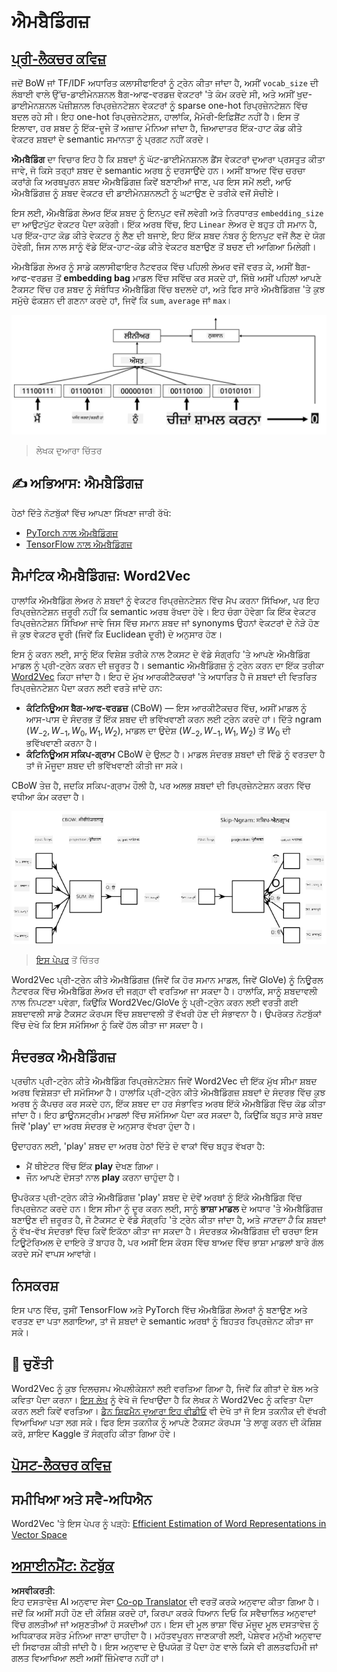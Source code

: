 <!--
CO_OP_TRANSLATOR_METADATA:
{
  "original_hash": "e40b47ac3fd48f71304ede1474e66293",
  "translation_date": "2025-08-26T08:16:36+00:00",
  "source_file": "lessons/5-NLP/14-Embeddings/README.md",
  "language_code": "pa"
}
-->
# ਐਮਬੈਡਿੰਗਜ਼

## [ਪ੍ਰੀ-ਲੈਕਚਰ ਕਵਿਜ਼](https://ff-quizzes.netlify.app/en/ai/quiz/27)

ਜਦੋਂ BoW ਜਾਂ TF/IDF ਅਧਾਰਿਤ ਕਲਾਸੀਫਾਇਰਾਂ ਨੂੰ ਟ੍ਰੇਨ ਕੀਤਾ ਜਾਂਦਾ ਹੈ, ਅਸੀਂ `vocab_size` ਦੀ ਲੰਬਾਈ ਵਾਲੇ ਉੱਚ-ਡਾਈਮੇਨਸ਼ਨਲ ਬੈਗ-ਆਫ-ਵਰਡਜ਼ ਵੇਕਟਰਾਂ 'ਤੇ ਕੰਮ ਕਰਦੇ ਸੀ, ਅਤੇ ਅਸੀਂ ਖੁਦ-ਡਾਈਮੇਨਸ਼ਨਲ ਪੋਜ਼ੀਸ਼ਨਲ ਰਿਪ੍ਰਜ਼ੇਨਟੇਸ਼ਨ ਵੇਕਟਰਾਂ ਨੂੰ sparse one-hot ਰਿਪ੍ਰਜ਼ੇਨਟੇਸ਼ਨ ਵਿੱਚ ਬਦਲ ਰਹੇ ਸੀ। ਇਹ one-hot ਰਿਪ੍ਰਜ਼ੇਨਟੇਸ਼ਨ, ਹਾਲਾਂਕਿ, ਮੈਮੋਰੀ-ਇਫ਼ਿਸ਼ੈਂਟ ਨਹੀਂ ਹੈ। ਇਸ ਤੋਂ ਇਲਾਵਾ, ਹਰ ਸ਼ਬਦ ਨੂੰ ਇੱਕ-ਦੂਜੇ ਤੋਂ ਅਜ਼ਾਦ ਮੰਨਿਆ ਜਾਂਦਾ ਹੈ, ਜ਼ਿਆਦਾਤਰ ਇੱਕ-ਹਾਟ ਕੋਡ ਕੀਤੇ ਵੇਕਟਰ ਸ਼ਬਦਾਂ ਦੇ semantic ਸਮਾਨਤਾ ਨੂੰ ਪ੍ਰਗਟ ਨਹੀਂ ਕਰਦੇ।

**ਐਮਬੈਡਿੰਗ** ਦਾ ਵਿਚਾਰ ਇਹ ਹੈ ਕਿ ਸ਼ਬਦਾਂ ਨੂੰ ਘੱਟ-ਡਾਈਮੇਨਸ਼ਨਲ ਡੈਂਸ ਵੇਕਟਰਾਂ ਦੁਆਰਾ ਪ੍ਰਸਤੁਤ ਕੀਤਾ ਜਾਵੇ, ਜੋ ਕਿਸੇ ਤਰ੍ਹਾਂ ਸ਼ਬਦ ਦੇ semantic ਅਰਥ ਨੂੰ ਦਰਸਾਉਂਦੇ ਹਨ। ਅਸੀਂ ਬਾਅਦ ਵਿੱਚ ਚਰਚਾ ਕਰਾਂਗੇ ਕਿ ਅਰਥਪੂਰਨ ਸ਼ਬਦ ਐਮਬੈਡਿੰਗਜ਼ ਕਿਵੇਂ ਬਣਾਈਆਂ ਜਾਣ, ਪਰ ਇਸ ਸਮੇਂ ਲਈ, ਆਓ ਐਮਬੈਡਿੰਗਜ਼ ਨੂੰ ਸ਼ਬਦ ਵੇਕਟਰ ਦੀ ਡਾਈਮੇਨਸ਼ਨਲਟੀ ਨੂੰ ਘਟਾਉਣ ਦੇ ਤਰੀਕੇ ਵਜੋਂ ਸੋਚੀਏ।

ਇਸ ਲਈ, ਐਮਬੈਡਿੰਗ ਲੇਅਰ ਇੱਕ ਸ਼ਬਦ ਨੂੰ ਇਨਪੁਟ ਵਜੋਂ ਲਵੇਗੀ ਅਤੇ ਨਿਰਧਾਰਤ `embedding_size` ਦਾ ਆਉਟਪੁੱਟ ਵੇਕਟਰ ਪੈਦਾ ਕਰੇਗੀ। ਇੱਕ ਅਰਥ ਵਿੱਚ, ਇਹ `Linear` ਲੇਅਰ ਦੇ ਬਹੁਤ ਹੀ ਸਮਾਨ ਹੈ, ਪਰ ਇੱਕ-ਹਾਟ ਕੋਡ ਕੀਤੇ ਵੇਕਟਰ ਨੂੰ ਲੈਣ ਦੀ ਬਜਾਏ, ਇਹ ਇੱਕ ਸ਼ਬਦ ਨੰਬਰ ਨੂੰ ਇਨਪੁਟ ਵਜੋਂ ਲੈਣ ਦੇ ਯੋਗ ਹੋਵੇਗੀ, ਜਿਸ ਨਾਲ ਸਾਨੂੰ ਵੱਡੇ ਇੱਕ-ਹਾਟ-ਕੋਡ ਕੀਤੇ ਵੇਕਟਰ ਬਣਾਉਣ ਤੋਂ ਬਚਣ ਦੀ ਆਗਿਆ ਮਿਲੇਗੀ।

ਐਮਬੈਡਿੰਗ ਲੇਅਰ ਨੂੰ ਸਾਡੇ ਕਲਾਸੀਫਾਇਰ ਨੈਟਵਰਕ ਵਿੱਚ ਪਹਿਲੀ ਲੇਅਰ ਵਜੋਂ ਵਰਤ ਕੇ, ਅਸੀਂ ਬੈਗ-ਆਫ-ਵਰਡਜ਼ ਤੋਂ **embedding bag** ਮਾਡਲ ਵਿੱਚ ਸਵਿੱਚ ਕਰ ਸਕਦੇ ਹਾਂ, ਜਿੱਥੇ ਅਸੀਂ ਪਹਿਲਾਂ ਆਪਣੇ ਟੈਕਸਟ ਵਿੱਚ ਹਰ ਸ਼ਬਦ ਨੂੰ ਸੰਬੰਧਿਤ ਐਮਬੈਡਿੰਗ ਵਿੱਚ ਬਦਲਦੇ ਹਾਂ, ਅਤੇ ਫਿਰ ਸਾਰੇ ਐਮਬੈਡਿੰਗਜ਼ 'ਤੇ ਕੁਝ ਸਮੁੱਚੇ ਫੰਕਸ਼ਨ ਦੀ ਗਣਨਾ ਕਰਦੇ ਹਾਂ, ਜਿਵੇਂ ਕਿ `sum`, `average` ਜਾਂ `max`।  

![ਪੰਜ ਸੀਕਵੈਂਸ ਸ਼ਬਦਾਂ ਲਈ ਐਮਬੈਡਿੰਗ ਕਲਾਸੀਫਾਇਰ ਦਿਖਾਉਣ ਵਾਲੀ ਚਿੱਤਰ।](../../../../../translated_images/embedding-classifier-example.b77f021a7ee67eeec8e68bfe11636c5b97d6eaa067515a129bfb1d0034b1ac5b.pa.png)

> ਲੇਖਕ ਦੁਆਰਾ ਚਿੱਤਰ

## ✍️ ਅਭਿਆਸ: ਐਮਬੈਡਿੰਗਜ਼

ਹੇਠਾਂ ਦਿੱਤੇ ਨੋਟਬੁੱਕਾਂ ਵਿੱਚ ਆਪਣਾ ਸਿੱਖਣਾ ਜਾਰੀ ਰੱਖੋ:
* [PyTorch ਨਾਲ ਐਮਬੈਡਿੰਗਜ਼](../../../../../lessons/5-NLP/14-Embeddings/EmbeddingsPyTorch.ipynb)
* [TensorFlow ਨਾਲ ਐਮਬੈਡਿੰਗਜ਼](../../../../../lessons/5-NLP/14-Embeddings/EmbeddingsTF.ipynb)

## ਸੈਮਾਂਟਿਕ ਐਮਬੈਡਿੰਗਜ਼: Word2Vec

ਹਾਲਾਂਕਿ ਐਮਬੈਡਿੰਗ ਲੇਅਰ ਨੇ ਸ਼ਬਦਾਂ ਨੂੰ ਵੇਕਟਰ ਰਿਪ੍ਰਜ਼ੇਨਟੇਸ਼ਨ ਵਿੱਚ ਮੈਪ ਕਰਨਾ ਸਿੱਖਿਆ, ਪਰ ਇਹ ਰਿਪ੍ਰਜ਼ੇਨਟੇਸ਼ਨ ਜ਼ਰੂਰੀ ਨਹੀਂ ਕਿ semantic ਅਰਥ ਰੱਖਦਾ ਹੋਵੇ। ਇਹ ਚੰਗਾ ਹੋਵੇਗਾ ਕਿ ਇੱਕ ਵੇਕਟਰ ਰਿਪ੍ਰਜ਼ੇਨਟੇਸ਼ਨ ਸਿੱਖਿਆ ਜਾਵੇ ਜਿਸ ਵਿੱਚ ਸਮਾਨ ਸ਼ਬਦ ਜਾਂ synonyms ਉਹਨਾਂ ਵੇਕਟਰਾਂ ਦੇ ਨੇੜੇ ਹੋਣ ਜੋ ਕੁਝ ਵੇਕਟਰ ਦੂਰੀ (ਜਿਵੇਂ ਕਿ Euclidean ਦੂਰੀ) ਦੇ ਅਨੁਸਾਰ ਹੋਣ।

ਇਸ ਨੂੰ ਕਰਨ ਲਈ, ਸਾਨੂੰ ਇੱਕ ਵਿਸ਼ੇਸ਼ ਤਰੀਕੇ ਨਾਲ ਟੈਕਸਟ ਦੇ ਵੱਡੇ ਸੰਗ੍ਰਹਿ 'ਤੇ ਆਪਣੇ ਐਮਬੈਡਿੰਗ ਮਾਡਲ ਨੂੰ ਪ੍ਰੀ-ਟ੍ਰੇਨ ਕਰਨ ਦੀ ਜ਼ਰੂਰਤ ਹੈ। semantic ਐਮਬੈਡਿੰਗਜ਼ ਨੂੰ ਟ੍ਰੇਨ ਕਰਨ ਦਾ ਇੱਕ ਤਰੀਕਾ [Word2Vec](https://en.wikipedia.org/wiki/Word2vec) ਕਿਹਾ ਜਾਂਦਾ ਹੈ। ਇਹ ਦੋ ਮੁੱਖ ਆਰਕੀਟੈਕਚਰਾਂ 'ਤੇ ਅਧਾਰਿਤ ਹੈ ਜੋ ਸ਼ਬਦਾਂ ਦੀ ਵਿਤਰਿਤ ਰਿਪ੍ਰਜ਼ੇਨਟੇਸ਼ਨ ਪੈਦਾ ਕਰਨ ਲਈ ਵਰਤੇ ਜਾਂਦੇ ਹਨ:

 - **ਕੰਟਿਨਿਊਅਸ ਬੈਗ-ਆਫ-ਵਰਡਜ਼** (CBoW) — ਇਸ ਆਰਕੀਟੈਕਚਰ ਵਿੱਚ, ਅਸੀਂ ਮਾਡਲ ਨੂੰ ਆਸ-ਪਾਸ ਦੇ ਸੰਦਰਭ ਤੋਂ ਇੱਕ ਸ਼ਬਦ ਦੀ ਭਵਿੱਖਵਾਣੀ ਕਰਨ ਲਈ ਟ੍ਰੇਨ ਕਰਦੇ ਹਾਂ। ਦਿੱਤੇ ngram $(W_{-2},W_{-1},W_0,W_1,W_2)$, ਮਾਡਲ ਦਾ ਉਦੇਸ਼ $(W_{-2},W_{-1},W_1,W_2)$ ਤੋਂ $W_0$ ਦੀ ਭਵਿੱਖਵਾਣੀ ਕਰਨਾ ਹੈ।
 - **ਕੰਟਿਨਿਊਅਸ ਸਕਿਪ-ਗ੍ਰਾਮ** CBoW ਦੇ ਉਲਟ ਹੈ। ਮਾਡਲ ਸੰਦਰਭ ਸ਼ਬਦਾਂ ਦੀ ਵਿੰਡੋ ਨੂੰ ਵਰਤਦਾ ਹੈ ਤਾਂ ਜੋ ਮੌਜੂਦਾ ਸ਼ਬਦ ਦੀ ਭਵਿੱਖਵਾਣੀ ਕੀਤੀ ਜਾ ਸਕੇ।

CBoW ਤੇਜ਼ ਹੈ, ਜਦਕਿ ਸਕਿਪ-ਗ੍ਰਾਮ ਹੌਲੀ ਹੈ, ਪਰ ਅਲਭ ਸ਼ਬਦਾਂ ਦੀ ਰਿਪ੍ਰਜ਼ੇਨਟੇਸ਼ਨ ਕਰਨ ਵਿੱਚ ਵਧੀਆ ਕੰਮ ਕਰਦਾ ਹੈ।

![CBoW ਅਤੇ ਸਕਿਪ-ਗ੍ਰਾਮ ਅਲਗੋਰਿਥਮ ਦਿਖਾਉਣ ਵਾਲੀ ਚਿੱਤਰ।](../../../../../translated_images/example-algorithms-for-converting-words-to-vectors.fbe9207a726922f6f0f5de66427e8a6eda63809356114e28fb1fa5f4a83ebda7.pa.png)

> [ਇਸ ਪੇਪਰ](https://arxiv.org/pdf/1301.3781.pdf) ਤੋਂ ਚਿੱਤਰ

Word2Vec ਪ੍ਰੀ-ਟ੍ਰੇਨ ਕੀਤੇ ਐਮਬੈਡਿੰਗਜ਼ (ਜਿਵੇਂ ਕਿ ਹੋਰ ਸਮਾਨ ਮਾਡਲ, ਜਿਵੇਂ GloVe) ਨੂੰ ਨਿਊਰਲ ਨੈਟਵਰਕ ਵਿੱਚ ਐਮਬੈਡਿੰਗ ਲੇਅਰ ਦੀ ਜਗ੍ਹਾ ਵੀ ਵਰਤਿਆ ਜਾ ਸਕਦਾ ਹੈ। ਹਾਲਾਂਕਿ, ਸਾਨੂੰ ਸ਼ਬਦਾਵਲੀ ਨਾਲ ਨਿਪਟਣਾ ਪਵੇਗਾ, ਕਿਉਂਕਿ Word2Vec/GloVe ਨੂੰ ਪ੍ਰੀ-ਟ੍ਰੇਨ ਕਰਨ ਲਈ ਵਰਤੀ ਗਈ ਸ਼ਬਦਾਵਲੀ ਸਾਡੇ ਟੈਕਸਟ ਕੋਰਪਸ ਵਿੱਚ ਸ਼ਬਦਾਵਲੀ ਤੋਂ ਵੱਖਰੀ ਹੋਣ ਦੀ ਸੰਭਾਵਨਾ ਹੈ। ਉਪਰੋਕਤ ਨੋਟਬੁੱਕਾਂ ਵਿੱਚ ਦੇਖੋ ਕਿ ਇਸ ਸਮੱਸਿਆ ਨੂੰ ਕਿਵੇਂ ਹੱਲ ਕੀਤਾ ਜਾ ਸਕਦਾ ਹੈ।

## ਸੰਦਰਭਕ ਐਮਬੈਡਿੰਗਜ਼

ਪ੍ਰਚੀਨ ਪ੍ਰੀ-ਟ੍ਰੇਨ ਕੀਤੇ ਐਮਬੈਡਿੰਗ ਰਿਪ੍ਰਜ਼ੇਨਟੇਸ਼ਨ ਜਿਵੇਂ Word2Vec ਦੀ ਇੱਕ ਮੁੱਖ ਸੀਮਾ ਸ਼ਬਦ ਅਰਥ ਵਿਸ਼ੇਸ਼ਤਾ ਦੀ ਸਮੱਸਿਆ ਹੈ। ਹਾਲਾਂਕਿ ਪ੍ਰੀ-ਟ੍ਰੇਨ ਕੀਤੇ ਐਮਬੈਡਿੰਗਜ਼ ਸ਼ਬਦਾਂ ਦੇ ਸੰਦਰਭ ਵਿੱਚ ਕੁਝ ਅਰਥ ਨੂੰ ਕੈਪਚਰ ਕਰ ਸਕਦੇ ਹਨ, ਇੱਕ ਸ਼ਬਦ ਦਾ ਹਰ ਸੰਭਾਵਿਤ ਅਰਥ ਇੱਕੋ ਐਮਬੈਡਿੰਗ ਵਿੱਚ ਕੋਡ ਕੀਤਾ ਜਾਂਦਾ ਹੈ। ਇਹ ਡਾਊਨਸਟ੍ਰੀਮ ਮਾਡਲਾਂ ਵਿੱਚ ਸਮੱਸਿਆ ਪੈਦਾ ਕਰ ਸਕਦਾ ਹੈ, ਕਿਉਂਕਿ ਬਹੁਤ ਸਾਰੇ ਸ਼ਬਦ ਜਿਵੇਂ 'play' ਦਾ ਅਰਥ ਸੰਦਰਭ ਦੇ ਅਨੁਸਾਰ ਵੱਖਰਾ ਹੁੰਦਾ ਹੈ।

ਉਦਾਹਰਨ ਲਈ, 'play' ਸ਼ਬਦ ਦਾ ਅਰਥ ਹੇਠਾਂ ਦਿੱਤੇ ਦੋ ਵਾਕਾਂ ਵਿੱਚ ਬਹੁਤ ਵੱਖਰਾ ਹੈ:

- ਮੈਂ ਥੀਏਟਰ ਵਿੱਚ ਇੱਕ **play** ਦੇਖਣ ਗਿਆ।
- ਜੌਨ ਆਪਣੇ ਦੋਸਤਾਂ ਨਾਲ **play** ਕਰਨਾ ਚਾਹੁੰਦਾ ਹੈ।

ਉਪਰੋਕਤ ਪ੍ਰੀ-ਟ੍ਰੇਨ ਕੀਤੇ ਐਮਬੈਡਿੰਗਜ਼ 'play' ਸ਼ਬਦ ਦੇ ਦੋਵੇਂ ਅਰਥਾਂ ਨੂੰ ਇੱਕੋ ਐਮਬੈਡਿੰਗ ਵਿੱਚ ਰਿਪ੍ਰਜ਼ੇਨਟ ਕਰਦੇ ਹਨ। ਇਸ ਸੀਮਾ ਨੂੰ ਦੂਰ ਕਰਨ ਲਈ, ਸਾਨੂੰ **ਭਾਸ਼ਾ ਮਾਡਲ** ਦੇ ਅਧਾਰ 'ਤੇ ਐਮਬੈਡਿੰਗਜ਼ ਬਣਾਉਣ ਦੀ ਜ਼ਰੂਰਤ ਹੈ, ਜੋ ਟੈਕਸਟ ਦੇ ਵੱਡੇ ਸੰਗ੍ਰਹਿ 'ਤੇ ਟ੍ਰੇਨ ਕੀਤਾ ਜਾਂਦਾ ਹੈ, ਅਤੇ *ਜਾਣਦਾ ਹੈ* ਕਿ ਸ਼ਬਦਾਂ ਨੂੰ ਵੱਖ-ਵੱਖ ਸੰਦਰਭਾਂ ਵਿੱਚ ਕਿਵੇਂ ਇਕੱਠਾ ਕੀਤਾ ਜਾ ਸਕਦਾ ਹੈ। ਸੰਦਰਭਕ ਐਮਬੈਡਿੰਗਜ਼ ਦੀ ਚਰਚਾ ਇਸ ਟਿਊਟੋਰਿਅਲ ਦੇ ਦਾਇਰੇ ਤੋਂ ਬਾਹਰ ਹੈ, ਪਰ ਅਸੀਂ ਇਸ ਕੋਰਸ ਵਿੱਚ ਬਾਅਦ ਵਿੱਚ ਭਾਸ਼ਾ ਮਾਡਲਾਂ ਬਾਰੇ ਗੱਲ ਕਰਦੇ ਸਮੇਂ ਵਾਪਸ ਆਵਾਂਗੇ।

## ਨਿਸਕਰਸ਼

ਇਸ ਪਾਠ ਵਿੱਚ, ਤੁਸੀਂ TensorFlow ਅਤੇ PyTorch ਵਿੱਚ ਐਮਬੈਡਿੰਗ ਲੇਅਰਾਂ ਨੂੰ ਬਣਾਉਣ ਅਤੇ ਵਰਤਣ ਦਾ ਪਤਾ ਲਗਾਇਆ, ਤਾਂ ਜੋ ਸ਼ਬਦਾਂ ਦੇ semantic ਅਰਥਾਂ ਨੂੰ ਬਿਹਤਰ ਰਿਪ੍ਰਜ਼ੇਨਟ ਕੀਤਾ ਜਾ ਸਕੇ।

## 🚀 ਚੁਣੌਤੀ

Word2Vec ਨੂੰ ਕੁਝ ਦਿਲਚਸਪ ਐਪਲੀਕੇਸ਼ਨਾਂ ਲਈ ਵਰਤਿਆ ਗਿਆ ਹੈ, ਜਿਵੇਂ ਕਿ ਗੀਤਾਂ ਦੇ ਬੋਲ ਅਤੇ ਕਵਿਤਾ ਪੈਦਾ ਕਰਨਾ। [ਇਸ ਲੇਖ](https://www.politetype.com/blog/word2vec-color-poems) ਨੂੰ ਵੇਖੋ ਜੋ ਦਿਖਾਉਂਦਾ ਹੈ ਕਿ ਲੇਖਕ ਨੇ Word2Vec ਨੂੰ ਕਵਿਤਾ ਪੈਦਾ ਕਰਨ ਲਈ ਕਿਵੇਂ ਵਰਤਿਆ। [ਡੈਨ ਸ਼ਿਫਮੈਨ ਦੁਆਰਾ ਇਹ ਵੀਡੀਓ](https://www.youtube.com/watch?v=LSS_bos_TPI&ab_channel=TheCodingTrain) ਵੀ ਦੇਖੋ ਤਾਂ ਜੋ ਇਸ ਤਕਨੀਕ ਦੀ ਵੱਖਰੀ ਵਿਆਖਿਆ ਪਤਾ ਲਗ ਸਕੇ। ਫਿਰ ਇਸ ਤਕਨੀਕ ਨੂੰ ਆਪਣੇ ਟੈਕਸਟ ਕੋਰਪਸ 'ਤੇ ਲਾਗੂ ਕਰਨ ਦੀ ਕੋਸ਼ਿਸ਼ ਕਰੋ, ਸ਼ਾਇਦ Kaggle ਤੋਂ ਸੰਗ੍ਰਹਿ ਕੀਤਾ ਗਿਆ ਹੋਵੇ।

## [ਪੋਸਟ-ਲੈਕਚਰ ਕਵਿਜ਼](https://ff-quizzes.netlify.app/en/ai/quiz/28)

## ਸਮੀਖਿਆ ਅਤੇ ਸਵੈ-ਅਧਿਐਨ

Word2Vec 'ਤੇ ਇਸ ਪੇਪਰ ਨੂੰ ਪੜ੍ਹੋ: [Efficient Estimation of Word Representations in Vector Space](https://arxiv.org/pdf/1301.3781.pdf)

## [ਅਸਾਈਨਮੈਂਟ: ਨੋਟਬੁੱਕ](assignment.md)

**ਅਸਵੀਕਰਤੀ**:  
ਇਹ ਦਸਤਾਵੇਜ਼ AI ਅਨੁਵਾਦ ਸੇਵਾ [Co-op Translator](https://github.com/Azure/co-op-translator) ਦੀ ਵਰਤੋਂ ਕਰਕੇ ਅਨੁਵਾਦ ਕੀਤਾ ਗਿਆ ਹੈ। ਜਦੋਂ ਕਿ ਅਸੀਂ ਸਹੀ ਹੋਣ ਦੀ ਕੋਸ਼ਿਸ਼ ਕਰਦੇ ਹਾਂ, ਕਿਰਪਾ ਕਰਕੇ ਧਿਆਨ ਦਿਓ ਕਿ ਸਵੈਚਾਲਿਤ ਅਨੁਵਾਦਾਂ ਵਿੱਚ ਗਲਤੀਆਂ ਜਾਂ ਅਸੁਣਤੀਆਂ ਹੋ ਸਕਦੀਆਂ ਹਨ। ਇਸ ਦੀ ਮੂਲ ਭਾਸ਼ਾ ਵਿੱਚ ਮੌਜੂਦ ਮੂਲ ਦਸਤਾਵੇਜ਼ ਨੂੰ ਅਧਿਕਾਰਕ ਸਰੋਤ ਮੰਨਿਆ ਜਾਣਾ ਚਾਹੀਦਾ ਹੈ। ਮਹੱਤਵਪੂਰਨ ਜਾਣਕਾਰੀ ਲਈ, ਪੇਸ਼ੇਵਰ ਮਨੁੱਖੀ ਅਨੁਵਾਦ ਦੀ ਸਿਫਾਰਸ਼ ਕੀਤੀ ਜਾਂਦੀ ਹੈ। ਇਸ ਅਨੁਵਾਦ ਦੇ ਉਪਯੋਗ ਤੋਂ ਪੈਦਾ ਹੋਣ ਵਾਲੇ ਕਿਸੇ ਵੀ ਗਲਤਫਹਿਮੀ ਜਾਂ ਗਲਤ ਵਿਆਖਿਆ ਲਈ ਅਸੀਂ ਜ਼ਿੰਮੇਵਾਰ ਨਹੀਂ ਹਾਂ।